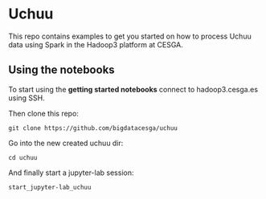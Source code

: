 # Uchuu
This repo contains examples to get you started on how to process Uchuu data using Spark in the Hadoop3 platform at CESGA.

## Using the notebooks
To start using the **getting started notebooks** connect to hadoop3.cesga.es using SSH.

Then clone this repo:

    git clone https://github.com/bigdatacesga/uchuu

Go into the new created uchuu dir:

    cd uchuu

And finally start a jupyter-lab session:

    start_jupyter-lab_uchuu
